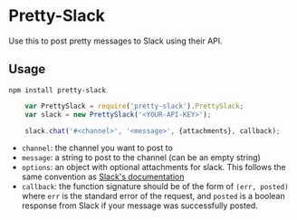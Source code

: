 # Pretty-Slack
Use this to post pretty messages to Slack using their API.

## Usage
`npm install pretty-slack`

```javascript
    var PrettySlack = require('pretty-slack').PrettySlack;
    var slack = new PrettySlack('<YOUR-API-KEY>');

    slack.chat('#<channel>', '<message>', {attachments}, callback);
```

* `channel`: the channel you want to post to
* `message`: a string to post to the channel (can be an empty string)
* `options`: an object with optional attachments for slack. This follows the same convention as [Slack's documentation](https://api.slack.com/docs/attachments)
* `callback`: the function signature should be of the form of `(err, posted)` where `err` is the standard error of the request, and `posted` is a boolean response from Slack if your message was successfully posted.
